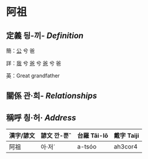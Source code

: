 # 阿祖
## 定義 딍-끼- _Definition_
簡：[公](member8.md) 兮 爸

詳：[我](member1.md) 兮 [爸](member2.md) 兮 [爸](member8.md) 兮 爸

英：Great grandfather

## 關係 관·희- _Relationships_

## 稱呼 칑·허· _Address_

漢字/諺文 | 諺文 깐-뿐ˆ | 台羅 Tâi-lô | 戴字 Taiji
--- | --- | --- | --- 
阿祖 | 아·저ˊ | a-tsóo | ah3cor4 
